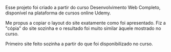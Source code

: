 Esse projeto foi criado a partir do curso Desenvolvimento Web Completo,
disponível na plataforma de cursos online Udemy. 

Me propus a copiar o layout do site exatamente como foi apresentado.
Fiz a "cópia" do site sozinha e o resultado foi muito similar àquele
mostrado no curso.

Primeiro site feito sozinha a partir do que foi disponibilizado no curso.
